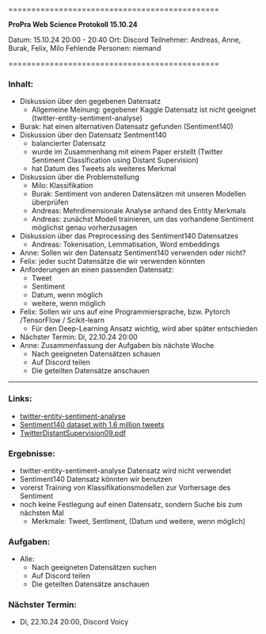 
==============================================

**ProPra Web Science Protokoll 15.10.24**

Datum: 15.10.24 20:00 - 20:40
Ort: Discord
Teilnehmer: Andreas, Anne, Burak, Felix, Milo
Fehlende Personen: niemand

==============================================


### Inhalt:
- Diskussion über den gegebenen Datensatz
	- Allgemeine Meinung: gegebener Kaggle Datensatz ist nicht geeignet (twitter-entity-sentiment-analyse)
- Burak: hat einen alternativen Datensatz gefunden (Sentiment140)
- Diskussion über den Datensatz Sentment140
	- balancierter Datensatz
	- wurde im Zusammenhang mit einem Paper erstellt (Twitter Sentiment Classification using Distant Supervision)
	- hat Datum des Tweets als weiteres Merkmal
- Diskussion über die Problemstellung
	- Milo: Klassifikation
	- Burak: Sentiment von anderen Datensätzen mit unseren Modellen überprüfen
	- Andreas: Mehrdimensionale Analyse anhand des Entity Merkmals
	- Andreas: zunächst Modell trainieren, um das vorhandene Sentiment möglichst genau vorherzusagen
- Diskussion über das Preprocessing des Sentiment140 Datensatzes
	- Andreas: Tokenisation, Lemmatisation, Word embeddings
- Anne: Sollen wir den Datensatz Sentiment140 verwenden oder nicht?
- Felix: jeder sucht Datensätze die wir verwenden könnten
- Anforderungen an einen passenden Datensatz:
	- Tweet
	- Sentiment
	- Datum, wenn möglich
	- weitere, wenn möglich
- Felix: Sollen wir uns auf eine Programmiersprache, bzw. Pytorch /TensorFlow / Scikit-learn
	- Für den Deep-Learning Ansatz wichtig, wird aber später entschieden
- Nächster Termin: Di, 22.10.24 20:00
- Anne: Zusammenfassung der Aufgaben bis nächste Woche
	- Nach geeigneten Datensätzen schauen
	- Auf Discord teilen 
	- Die geteilten Datensätze anschauen 


---------------------------------------------

### Links:
- [twitter-entity-sentiment-analyse](https://www.kaggle.com/datasets/jp797498e/twitter-entity-sentiment-analysis)
- [Sentiment140 dataset with 1.6 million tweets](https://www.kaggle.com/datasets/kazanova/sentiment140/code?datasetId=2477&sortBy=commentCount)
- [TwitterDistantSupervision09.pdf](https://www-cs.stanford.edu/people/alecmgo/papers/TwitterDistantSupervision09.pdf)

### Ergebnisse:
- twitter-entity-sentiment-analyse Datensatz wird nicht verwendet
- Sentiment140 Datensatz könnten wir benutzen
- vorerst Training von Klassifikationsmodellen zur Vorhersage des Sentiment 
- noch keine Festlegung auf einen Datensatz, sondern Suche bis zum nächsten Mal
	- Merkmale: Tweet, Sentiment, (Datum und weitere, wenn möglich)

### Aufgaben:
- Alle: 
	- Nach geeigneten Datensätzen suchen
	- Auf Discord teilen 
	- Die geteilten Datensätze anschauen 

### Nächster Termin: 
- Di, 22.10.24 20:00, Discord Voicy


